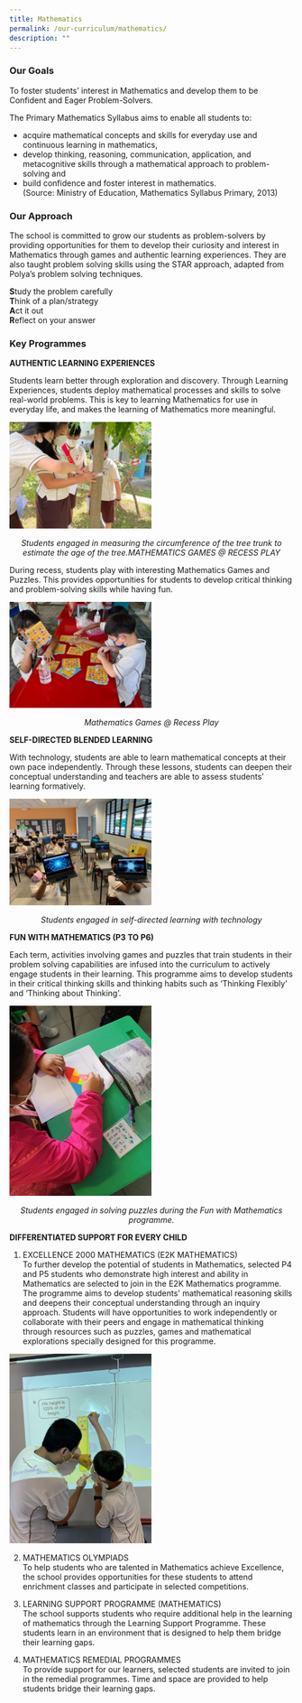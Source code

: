 ```yaml
---
title: Mathematics
permalink: /our-curriculum/mathematics/
description: ""
---
```

### Our Goals

To foster students’ interest in Mathematics and develop them to be Confident and Eager Problem-Solvers.  
  
The Primary Mathematics Syllabus aims to enable all students to:  

*   acquire mathematical concepts and skills for everyday use and continuous learning in mathematics, 
*   develop thinking, reasoning, communication, application, and metacognitive skills through a mathematical approach to problem-solving and 
*   build confidence and foster interest in mathematics.  
    (Source: Ministry of Education, Mathematics Syllabus Primary, 2013)

### Our Approach

The school is committed to grow our students as problem-solvers by providing opportunities for them to develop their curiosity and interest in Mathematics through games and authentic learning experiences. They are also taught problem solving skills using the STAR approach, adapted from Polya’s problem solving techniques.  
  
**S**tudy the problem carefully  <br>
**T**hink of a plan/strategy  <br>
**A**ct it out  <br>
**R**eflect on your answer

### Key Programmes

**AUTHENTIC LEARNING EXPERIENCES**  

Students learn better through exploration and discovery. Through Learning Experiences, students deploy mathematical processes and skills to solve real-world problems. This is key to learning Mathematics for use in everyday life, and makes the learning of Mathematics more meaningful.

<img src="/images/math1.jpg" 
     style="width:50%">
<center><i>Students engaged in measuring the circumference of the tree trunk to estimate the age of the tree.MATHEMATICS GAMES @ RECESS PLAY</i></center>

During recess, students play with interesting Mathematics Games and Puzzles. This provides opportunities for students to develop critical thinking and problem-solving skills while having fun.

<img src="/images/math6.jpg" 
     style="width:50%">
<center><i>Mathematics Games @ Recess Play</i></center>

**SELF-DIRECTED BLENDED LEARNING**  

With technology, students are able to learn mathematical concepts at their own pace independently. Through these lessons, students can deepen their conceptual understanding and teachers are able to assess students’ learning formatively.

<img src="/images/math3.jpg" 
     style="width:50%">
<center><i>Students engaged in self-directed learning with technology</i></center>

**FUN WITH MATHEMATICS (P3 TO P6)**  

Each term, activities involving games and puzzles that train students in their problem solving capabilities are infused into the curriculum to actively engage students in their learning. This programme aims to develop students in their critical thinking skills and thinking habits such as ‘Thinking Flexibly’ and ‘Thinking about Thinking’.

<img src="/images/math4.jpg" 
     style="width:50%">
<center><i>Students engaged in solving puzzles during the Fun with Mathematics programme.</i></center>

**DIFFERENTIATED SUPPORT FOR EVERY CHILD**

1.  EXCELLENCE 2000 MATHEMATICS (E2K MATHEMATICS)  <br>
To further develop the potential of students in Mathematics, selected P4 and P5 students who demonstrate high interest and ability in Mathematics are selected to join in the E2K Mathematics programme. The programme aims to develop students' mathematical reasoning skills and deepens their conceptual understanding through an inquiry approach. Students will have opportunities to work independently or collaborate with their peers and engage in mathematical thinking through resources such as puzzles, games and mathematical explorations specially designed for this programme.


<img src="/images/math5.jpg" 
     style="width:50%">
		 
2. MATHEMATICS OLYMPIADS  <br>
To help students who are talented in Mathematics achieve Excellence, the school provides opportunities for these students to attend enrichment classes and participate in selected competitions.  
  
3. LEARNING SUPPORT PROGRAMME (MATHEMATICS)  <br>
The school supports students who require additional help in the learning of mathematics through the Learning Support Programme. These students learn in an environment that is designed to help them bridge their learning gaps.  
  
4. MATHEMATICS REMEDIAL PROGRAMMES  <br>
To provide support for our learners, selected students are invited to join in the remedial programmes. Time and space are provided to help students bridge their learning gaps.